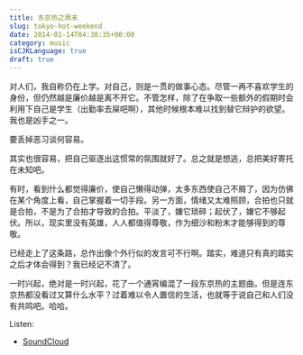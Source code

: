 ```yaml
---
title: 东京热之周末
slug: tokyo-hot-weekend
date: 2014-01-14T04:38:35+00:00
category: music
isCJKLanguage: true
draft: true
---
```

对人们，我自称仍在上学。对自己，则是一贯的做事心态。尽管一再不喜欢学生的身份，但仍然越是廉价越是离不开它。不管怎样，除了在争取一些额外的假期时会利用下自己是学生（出勤率去屎吧啊），其他时候根本难以找到替它辩护的欲望。我也是凶手之一。

要丢掉恶习谈何容易。

其实也很容易，把自己驱逐出这惯常的氛围就好了。总之就是想逃，总把美好寄托在未知吧。

有时，看到什么都觉得廉价，使自己懒得动弹，太多东西使自己不屑了，因为仿佛在某个角度上看，自己掌握着一切手段。另一方面，情绪又太难照顾，合拍也只就是合拍，不是为了合拍才导致的合拍。平淡了，嫌它琐碎；起伏了，嫌它不够起伏。所以，现实里没有英雄，人人都值得尊敬，作为细沙和粉末才能够得到的尊敬。

已经走上了这条路，总作出像个外行似的发言可不行啊。踏实，难道只有真的踏实之后才体会得到？我已经记不清了。

一时兴起，绝对是一时兴起，花了一个通宵编混了一段东京热的主题曲。但是连东京热都没看过又算什么水平？过着难以令人置信的生活，也就等于说自己和人们没有共鸣吧。哈哈。

Listen:

- [SoundCloud](https://soundcloud.com/mogita/tokyo-hot-theme-cover)

